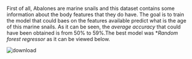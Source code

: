 First of all, Abalones are marine snails and this dataset contains some information about the body features that they do have. The goal is to train the model that could baes on the features available predict what is the age of this marine snails. As it can be seen, the *average accuracy* that could have been obtained is from 50% to 59%.The best model was **Random forest regressor* as it can be viewed below.

![download](https://user-images.githubusercontent.com/92305900/215749881-e3723399-40bb-4540-b357-163632e63f3f.png)
